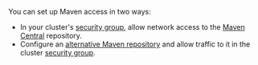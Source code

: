 You can set up Maven access in two ways:

* In your cluster's [security group](../../vpc/concepts/security-groups.md), allow network access to the [Maven Central](https://repo.maven.apache.org/maven2/) repository.
* Configure an [alternative Maven repository](https://maven.apache.org/guides/mini/guide-mirror-settings.html) and allow traffic to it in the cluster [security group](../../vpc/concepts/security-groups.md).
